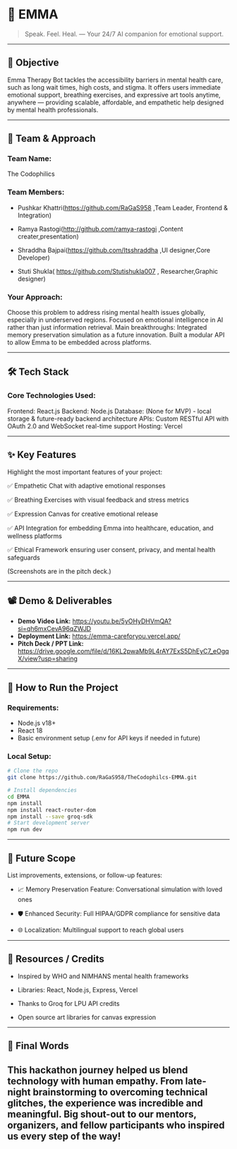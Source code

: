 
# 🚀 EMMA

> Speak. Feel. Heal. — Your 24/7 AI companion for emotional support.

---



## 🎯 Objective

Emma Therapy Bot tackles the accessibility barriers in mental health care, such as long wait times, high costs, and stigma.
It offers users immediate emotional support, breathing exercises, and expressive art tools anytime, anywhere — providing scalable, affordable, and empathetic help designed by mental health professionals.

---

## 🧠 Team & Approach

### Team Name:  
The Codophilics

### Team Members:  
- Pushkar Khattri(https://github.com/RaGaS958 ,Team Leader, Frontend & Integration)

- Ramya Rastogi(http://github.com/ramya-rastogi ,Content creater,presentation)
- Shraddha Bajpai(https://github.com/Itsshraddha ,UI designer,Core Developer)
-  Stuti Shukla( https://github.com/Stutishukla007 , Researcher,Graphic designer)


### Your Approach:  
Choose this problem to address rising mental health issues globally, especially in underserved regions.
Focused on emotional intelligence in AI rather than just information retrieval.
Main breakthroughs:
Integrated memory preservation simulation as a future innovation.
Built a modular API to allow Emma to be embedded across platforms.

---

## 🛠️ Tech Stack

### Core Technologies Used:
Frontend: React.js
Backend: Node.js
Database: (None for MVP) - local storage & future-ready backend architecture
APIs: Custom RESTful API with OAuth 2.0 and WebSocket real-time support
Hosting: Vercel


---

## ✨ Key Features

Highlight the most important features of your project:

✅ Empathetic Chat with adaptive emotional responses

✅ Breathing Exercises with visual feedback and stress metrics

✅ Expression Canvas for creative emotional release

✅ API Integration for embedding Emma into healthcare, education, and wellness platforms

✅ Ethical Framework ensuring user consent, privacy, and mental health safeguards

(Screenshots are in the pitch deck.)

---

## 📽️ Demo & Deliverables

- **Demo Video Link:** https://youtu.be/5yOHyDHVmQA?si=qh6mxCevA96qZWJD
- **Deployment Link:** https://emma-careforyou.vercel.app/
- **Pitch Deck / PPT Link:** https://drive.google.com/file/d/16KL2pwaMb9L4rAY7ExS5DhEyC7_eOgqX/view?usp=sharing




---

## 🧪 How to Run the Project

### Requirements:
- Node.js v18+
- React 18
- Basic environment setup (.env for API keys if needed in future)

### Local Setup:
```bash
# Clone the repo
git clone https://github.com/RaGaS958/TheCodophilcs-EMMA.git

# Install dependencies
cd EMMA
npm install
npm install react-router-dom
npm install --save groq-sdk
# Start development server
npm run dev
```



---

## 🧬 Future Scope

List improvements, extensions, or follow-up features:

- 📈 Memory Preservation Feature: Conversational simulation with loved ones

- 🛡️ Enhanced Security: Full HIPAA/GDPR compliance for sensitive data 
- 🌐 Localization: Multilingual support to reach global users

---

## 📎 Resources / Credits

- Inspired by WHO and NIMHANS mental health frameworks

- Libraries: React, Node.js, Express, Vercel

- Thanks to Groq for LPU API credits
- Open source art libraries for canvas expression

  

---

## 🏁 Final Words

This hackathon journey helped us blend technology with human empathy.
From late-night brainstorming to overcoming technical glitches, the experience was incredible and meaningful.
Big shout-out to our mentors, organizers, and fellow participants who inspired us every step of the way!
---
